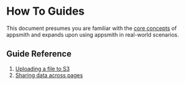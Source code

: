 # How To Guides

This document presumes you are familiar with the [core concepts](../core-concepts/connecting-to-data-sources/) of appsmith and expands upon using appsmith in real-world scenarios.

## Guide Reference

1. [Uploading a file to S3](how-to-upload-to-s3.md)
2. [Sharing data across pages](sharing-data-across-pages.md)

